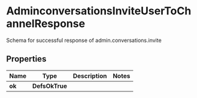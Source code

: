 

# AdminconversationsInviteUserToChannelResponse

Schema for successful response of admin.conversations.invite

## Properties

| Name | Type | Description | Notes |
|------------ | ------------- | ------------- | -------------|
|**ok** | **DefsOkTrue** |  |  |



